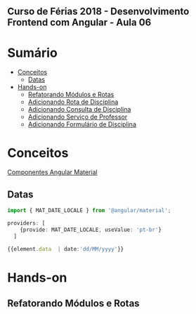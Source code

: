 
## **Curso de Férias 2018 - Desenvolvimento Frontend com Angular - Aula 06**

Sumário
=======

* [Conceitos](#conceitos)
  * [Datas](#datas)
* [Hands-on](#hands-on)
  * [Refatorando Módulos e Rotas](#refatorando-módulos-e-rotas)
  * [Adicionando Rota de Disciplina](#adicionando-rota-de-disciplina)
  * [Adicionando Consulta de Disciplina](#adicionando-consulta-de-disciplina)
  * [Adicionando Serviço de Professor](#adicionando-serviço-de-professor)
  * [Adicionando Formulário de Disciplina](#adicionando-formulário-de-disciplina)
  
Conceitos
=========

[Componentes Angular Material](https://material.angular.io/components)

Datas
--------
``` typescript
import { MAT_DATE_LOCALE } from '@angular/material';

providers: [
    {provide: MAT_DATE_LOCALE, useValue: 'pt-br'}    
  ]
  
{{element.data  | date:'dd/MM/yyyy'}} 
```

Hands-on
========

Refatorando Módulos e Rotas
---------------------------
